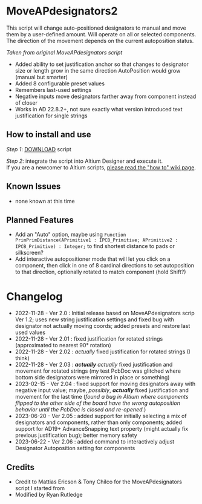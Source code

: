 # MoveAPdesignators2
This script will change auto-positioned designators to manual and move them by a user-defined amount. Will operate on all or selected components.\
The direction of the movement depends on the current autoposition status.

*Taken from original MoveAPdesignators script*

- Added ability to set justification anchor so that changes to designator size or length grow in the same direction AutoPosition would grow (manual but smarter)
- Added 8 configurable preset values
- Remembers last-used settings
- Negative inputs move designators farther away from component instead of closer
- Works in AD 22.8.2+, not sure exactly what version introduced text justification for single strings

## How to install and use
_Step 1_: [DOWNLOAD](https://minhaskamal.github.io/DownGit/#/home?url=https://github.com/Altium-Designer-addons/scripts-libraries/tree/master/Scripts%20-%20PCB/MoveAPdesignators2) script

_Step 2_: integrate the script into Altium Designer and execute it.\
If you are a newcomer to Altium scripts, [please read the "how to" wiki page](https://github.com/Altium-Designer-addons/scripts-libraries/wiki/HowTo_execute_scripts).

## Known Issues
- none known at this time

## Planned Features
- Add an "Auto" option, maybe using `Function  PrimPrimDistance(APrimitive1 : IPCB_Primitive; APrimitive2 : IPCB_Primitive) : Integer;` to find shortest distance to pads or silkscreen?
- Add interactive autopositioner mode that will let you click on a component, then click in one of 8 cardinal directions to set autoposition to that direction, optionally rotated to match component (hold Shift?)

# Changelog
- 2022-11-28 - Ver 2.0 : Initial release based on MoveAPdesignators scrip Ver 1.2; uses new string justification settings and fixed bug with designator not actually moving coords; added presets and restore last used values
- 2022-11-28 - Ver 2.01 : fixed justification for rotated strings (approximated to nearest 90° rotation)
- 2022-11-28 - Ver 2.02 : *actually* fixed justification for rotated strings (I think)
- 2022-11-28 - Ver 2.03 : ***actually*** *actually* fixed justification and movement for rotated strings (my test PcbDoc was glitched where bottom side designators were mirrored in place or something)
- 2023-02-15 - Ver 2.04 : fixed support for moving designators away with negative input value; maybe, *possibly*, ***actually*** fixed justification and movement for the last time (*found a bug in Altium where components flipped to the other side of the board have the wrong autoposition behavior until the PcbDoc is closed and re-opened.*)
- 2023-06-20 - Ver 2.05 : added support for initially selecting a mix of designators and components, rather than only components; added support for AD19+ AdvanceSnapping text property (might actually fix previous justification bug); better memory safety
- 2023-06-22 - Ver 2.06 : added command to interactively adjust Designator Autoposition setting for components

## Credits
  - Credit to Mattias Ericson & Tony Chilco for the MoveAPdesignators script I started from
  - Modified by Ryan Rutledge
